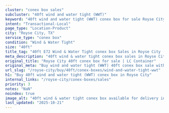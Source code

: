 ```yaml
---
cluster: "conex box sales"
subcluster: "40ft wind and water tight (WWT)"
keyword: "40ft wind and water tight (WWT) conex box for sale Royse City, TX"
intent: "Transactional-Local"
page_type: "Location-Product"
city: "Royse City, TX"
service_type: "conex box"
condition: "Wind & Water Tight"
size: "40ft"
title_tag: "40ft E72 Wind & Water Tight conex box Sales in Royse City | LC Container"
meta_description: "40ft wind & water tight conex box sales in Royse City. Fast delivery, competitive pricing. Serving conex boxes area. Quote ID: INR. Call (214) 524-4168 for your free quote today."
original_title: "Royse City 40ft conex box for sale | LC Container"
original_meta: "Buy wind and water tight (WWT) 40ft conex box sale with local delivery in Royse City, TX. LC Container — local Since 2003. Request a fast quote today."
url_slug: "/royse-city/buy/40ft/conex-boxes/wind-and-water-tight-wwt"
h1: "Buy 40ft wind and water tight (WWT) conex box in Royse City"
internal_links: "/royse-city/conex-boxes/sales"
priority: 3
notes: "NaN"
noindex: true
image_alt: "40ft wind & water tight conex box available for delivery in Royse City"
last_updated: "2025-10-21"
---
```


<!-- TODO: Add unique city/inventory copy, images, and internal links here. -->
